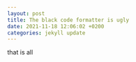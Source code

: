 ```yaml
---
layout: post
title: The black code formatter is ugly 
date: 2021-11-18 12:06:02 +0200
categories: jekyll update
---
```


that is all
